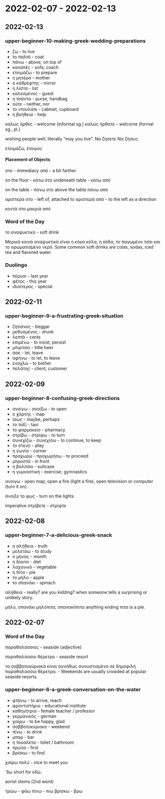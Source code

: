 # 2022-02-07 - 2022-02-13

## 2022-02-13

### upper-beginner-10-making-greek-wedding-preparations

* ζω - to live
* το παλτό - coat
* πάνω - above, on top of
* καναπές - sofa, coach
* ετοιμάζω - to prepare
* η μητέρα - mother
* ο καθρέφτης - mirror
* η λίστα - list
* καλεσμένος - guest
* η τσάντα - purse, handbag
* ούτε - neither, nor
* το ντουλάπι - cabinet, cupboard
* η βοήθεια - help

καλώς ήρθες - welcome (informal sg.)
καλώς ήρθατε - welcome (formal sg., pl.)

wishing people well. literally "may you live".
Να ζήσετε
Να ζήσεις

ετοιμάζω, έτοιμος

#### Placement of Objects

στο - immediacy
από - a bit farther

on the floor - κάτω στο
undeneath table - κάτω  από

on the table - πάνω στο
above the table πάνω από

αριστερά στο - left of, attached to
αριστερά από - to the left as a direction

κοντά στο
μακριά από

### Word of the Day

το αναψυκτικό - soft drink

Μερικά κοινά αναψυκτικά είναι η κόκα κόλα, η σόδα, το παγωμένο τσάι και το αρωματισμένο νερό.
Some common soft drinks are colas, sodas, iced tea and flavored water.

### Duolingo

* πέρυσι - last year
* φέτος - this year
* ιδιαίτερος - special

## 2022-02-11

### upper-beginner-9-a-frustrating-greek-situation

* ζητιάνος - beggar
* μεθυσμένος - drunk
* λεπτά - cents
* επιμένω - to insist, persist
* μπιρίτσα - little beer
* άσε - let, leave
* αφήνω - to let, to leave
* ενοχλώ - to bother
* πελάτης - client, customer

## 2022-02-09

### upper-beginner-8-confusing-greek-directions

* ανοίγω - ανοίξω - to open
* ο χάρτης - map
* ίσως - maybe, perhaps
* το ταξί - taxi
* το φαρμακείο - pharmacy
* στρίβω - στρίψω - to turn
* συνεχίζω - συνεχίσω - to continue, to keep
* το στενό - alley
* η γωνία - corner
* προχωρώ - προχωρήσω - to proceed
* μπροστά - in front
* η βαλίτσα - suitcase
* η γυμναστική - exercise, gymnastics

ανοίγω - open map, open a fire (light a fire), open television or computer (turn it on).

άνοιξε το φως - turn on the lights.

imperative
στρίβετε - στρίψτε

## 2022-02-08

### upper-beginner-7-a-delicious-greek-snack

* η αλήθεια - truth
* μελετάω - to study
* ο μήνας - month
* η δίαιτα - diet
* λαχανικό - vegetable
* η πίτα - pie
* το μήλο - apple
* το σπανάκι - spinach

αλήθεια - really? are you kidding? when someone tells a surprising or unlikely story.

μήλο, σπανάκι
μηλόπιτα, σπανακόπιτα
anything ending πιτα is a pie.

## 2022-02-07

### Word of the Day

παραθαλάσσιος - seaside (adjective)

παραθαλάσσιο θέρετρο - seaside resort

τα σαββατοκύριακα είναι συνήθως συνωστισμένα σε δημοφιλή παραθαλάσσια θέρετρα. - Weekends are usually crowded at popular seaside resorts.

### upper-beginner-6-a-greek-conversation-on-the-water

* φτάνω - to arrive, reach
* φροντιστήριο - educational institute
* καθηγήτρια - female teacher / professor
* γερμανικός - german
* χαίρω - to be happy, glad
* σαββατοκύριακο - weekend
* πίνω - to drink
* μπαρ - bar
* η τουαλέτα - toliet / bathroom
* πρώτα - first
* βρίσκω - to find

χαίρω πολύ - nice to meet you

'δω short for εδώ.

aorist stems (2nd word)

τρώω - φάω
πίνω - πιω
βρίσκω - βρω
